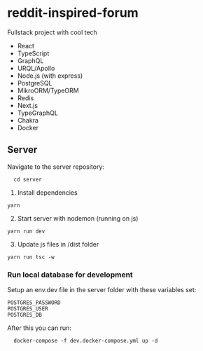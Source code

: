 # reddit-inspired-forum

Fullstack project with cool tech

- React
- TypeScript
- GraphQL
- URQL/Apollo
- Node.js (with express)
- PostgreSQL
- MikroORM/TypeORM
- Redis
- Next.js
- TypeGraphQL
- Chakra
- Docker

## Server

Navigate to the server repository:

```
  cd server
```

1.  Install dependencies

```
yarn
```

2. Start server with nodemon (running on js)

```
yarn run dev
```

3. Update js files in /dist folder

```
yarn run tsc -w
```

### Run local database for development

Setup an env.dev file in the server folder with these variables set:

```
POSTGRES_PASSWORD
POSTGRES_USER
POSTGRES_DB
```

After this you can run:

```
  docker-compose -f dev.docker-compose.yml up -d
```
